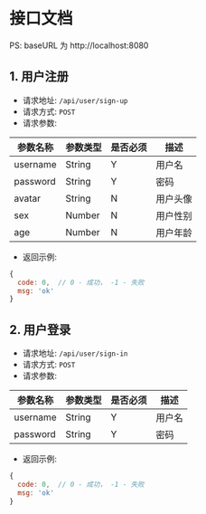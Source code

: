 # 接口文档

PS: baseURL 为 http://localhost:8080

## 1. 用户注册

- 请求地址: `/api/user/sign-up`
- 请求方式: `POST`
- 请求参数:

| 参数名称 | 参数类型 | 是否必须 | 描述 |
| ------ | ---- | ---- | --- |
| username | String | Y | 用户名 |
| password | String | Y | 密码 |
| avatar | String | N | 用户头像 |
| sex | Number | N | 用户性别 |
| age | Number | N | 用户年龄 |

- 返回示例:
```js
{
  code: 0,  // 0 - 成功， -1 - 失败
  msg: 'ok'
}
```

## 2. 用户登录

- 请求地址: `/api/user/sign-in`
- 请求方式: `POST`
- 请求参数:

| 参数名称 | 参数类型 | 是否必须 | 描述 |
| ------ | ---- | ---- | --- |
| username | String | Y | 用户名 |
| password | String | Y | 密码 |

- 返回示例:
```js
{
  code: 0,  // 0 - 成功， -1 - 失败
  msg: 'ok'
}
```

